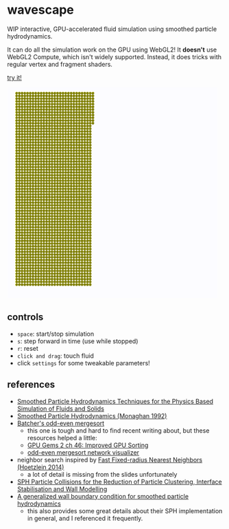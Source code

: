 # wavescape

WIP interactive, GPU-accelerated fluid simulation using smoothed particle hydrodynamics.

It can do all the simulation work on the GPU using WebGL2! It **doesn't** use WebGL2 Compute, which isn't widely supported. Instead, it does tricks with regular vertex and fragment shaders.

[try it!](https://loganzartman.github.io/wavescape)

![a dam break scene where water sloshes from one side to the other](./img/promo.gif)

## controls

- `space`: start/stop simulation
- `s`: step forward in time (use while stopped)
- `r`: reset
- `click and drag`: touch fluid
- click `settings` for some tweakable parameters!

## references

- [Smoothed Particle Hydrodynamics Techniques for the Physics Based Simulation of Fluids and Solids](https://interactivecomputergraphics.github.io/SPH-Tutorial/)
- [Smoothed Particle Hydrodynamics (Monaghan 1992)](https://www.researchgate.net/publication/230988821_Smoothed_Particle_Hydrodynamics)
- [Batcher's odd-even mergesort](https://en.wikipedia.org/wiki/Batcher_odd%E2%80%93even_mergesort)
  - this one is tough and hard to find recent writing about, but these resources helped a little:
  - [GPU Gems 2 ch 46: Improved GPU Sorting](https://developer.nvidia.com/gpugems/gpugems2/part-vi-simulation-and-numerical-algorithms/chapter-46-improved-gpu-sorting)
  - [odd-even mergesort network visualizer](http://bekbolatov.github.io/sorting/)
- neighbor search inspired by [Fast Fixed-radius Nearest Neighbors (Hoetzlein 2014)](https://on-demand.gputechconf.com/gtc/2014/presentations/S4117-fast-fixed-radius-nearest-neighbor-gpu.pdf)
  - a lot of detail is missing from the slides unfortunately
- [SPH Particle Collisions for the Reduction of Particle Clustering, Interface Stabilisation and Wall Modelling](https://www.scirp.org/journal/paperinformation.aspx?paperid=87356)
- [A generalized wall boundary condition for smoothed particle hydrodynamics](https://www.sciencedirect.com/science/article/pii/S002199911200229X)
  - this also provides some great details about their SPH implementation in general, and I referenced it frequently.
